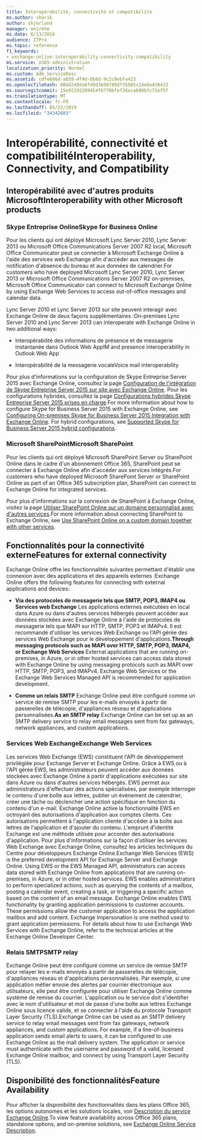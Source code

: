 ```yaml
---
title: Interopérabilité, connectivité et compatibilité
ms.author: sharik
author: skjerland
manager: mnirkhe
ms.date: 6/13/2018
audience: ITPro
ms.topic: reference
f1_keywords:
- exchange-online-interoperability-connectivity-compatibility
ms.service: o365-administration
localization_priority: Normal
ms.custom: Adm_ServiceDesc
ms.assetid: cdfe686d-a059-4f4d-bb8d-9c2c0ebfa423
ms.openlocfilehash: 80d4248da8fd9d3600789df35085c24e6e436433
ms.sourcegitcommit: 15e92292209454f6778bfef26ecab96bfc71ef5f
ms.translationtype: MT
ms.contentlocale: fr-FR
ms.lasthandoff: 05/22/2019
ms.locfileid: "34342683"
---
```

# <a name="interoperability-connectivity-and-compatibility"></a><span data-ttu-id="468e0-102">Interopérabilité, connectivité et compatibilité</span><span class="sxs-lookup"><span data-stu-id="468e0-102">Interoperability, Connectivity, and Compatibility</span></span>

## <a name="interoperability-with-other-microsoft-products"></a><span data-ttu-id="468e0-103">Interopérabilité avec d'autres produits Microsoft</span><span class="sxs-lookup"><span data-stu-id="468e0-103">Interoperability with other Microsoft products</span></span>

### <a name="skype-for-business-online"></a><span data-ttu-id="468e0-104">Skype Entreprise Online</span><span class="sxs-lookup"><span data-stu-id="468e0-104">Skype for Business Online</span></span>

<span data-ttu-id="468e0-105">Pour les clients qui ont déployé Microsoft Lync Server 2010, Lync Server 2013 ou Microsoft Office Communications Server 2007 R2 local, Microsoft Office Communicator peut se connecter à Microsoft Exchange Online à l'aide des services web Exchange afin d'accéder aux messages de notification d'absence du bureau et aux données de calendrier.</span><span class="sxs-lookup"><span data-stu-id="468e0-105">For customers who have deployed Microsoft Lync Server 2010, Lync Server 2013 or Microsoft Office Communications Server 2007 R2 on-premises, Microsoft Office Communicator can connect to Microsoft Exchange Online by using Exchange Web Services to access out-of-office messages and calendar data.</span></span>
  
<span data-ttu-id="468e0-106">Lync Server 2010 et Lync Server 2013 sur site peuvent interagir avec Exchange Online de deux façons supplémentaires :</span><span class="sxs-lookup"><span data-stu-id="468e0-106">On-premises Lync Server 2010 and Lync Server 2013 can interoperate with Exchange Online in two additional ways:</span></span>
  
- <span data-ttu-id="468e0-107">Interopérabilité des informations de présence et de messagerie instantanée dans Outlook Web App</span><span class="sxs-lookup"><span data-stu-id="468e0-107">IM and presence interoperability in Outlook Web App</span></span>
    
- <span data-ttu-id="468e0-108">Interopérabilité de la messagerie vocale</span><span class="sxs-lookup"><span data-stu-id="468e0-108">Voice mail interoperability</span></span>
    
<span data-ttu-id="468e0-p101">Pour plus d'informations sur la configuration de Skype Entreprise Server 2015 avec Exchange Online, consultez la page [Configuration de l'intégration de Skype Entreprise Server 2015 sur site avec Exchange Online](https://go.microsoft.com/fwlink/p/?LinkId=271804). Pour les configurations hybrides, consultez la page [Configurations hybrides Skype Entreprise Server 2015 prises en charge](https://go.microsoft.com/fwlink/?LinkID=513084).</span><span class="sxs-lookup"><span data-stu-id="468e0-p101">For more information about how to configure Skype for Business Server 2015 with Exchange Online, see [Configuring On-premises Skype for Business Server 2015 Integration with Exchange Online](https://go.microsoft.com/fwlink/p/?LinkId=271804). For hybrid configurations, see [Supported Skype for Business Server 2015 hybrid configurations](https://go.microsoft.com/fwlink/?LinkID=513084).</span></span>
  
### <a name="microsoft-sharepoint"></a><span data-ttu-id="468e0-111">Microsoft SharePoint</span><span class="sxs-lookup"><span data-stu-id="468e0-111">Microsoft SharePoint</span></span>

<span data-ttu-id="468e0-112">Pour les clients qui ont déployé Microsoft SharePoint Server ou SharePoint Online dans le cadre d'un abonnement Office 365, SharePoint peut se connecter à Exchange Online afin d'accéder aux services intégrés.</span><span class="sxs-lookup"><span data-stu-id="468e0-112">For customers who have deployed Microsoft SharePoint Server or SharePoint Online as part of an Office 365 subscription plan, SharePoint can connect to Exchange Online for integrated services.</span></span>
  
<span data-ttu-id="468e0-113">Pour plus d'informations sur la connexion de SharePoint à Exchange Online, visitez la page [Utiliser SharePoint Online sur un domaine personnalisé avec d'autres services](https://go.microsoft.com/fwlink/?LinkId=271805).</span><span class="sxs-lookup"><span data-stu-id="468e0-113">For more information about connecting SharePoint to Exchange Online, see [Use SharePoint Online on a custom domain together with other services](https://go.microsoft.com/fwlink/?LinkId=271805).</span></span>
  
## <a name="features-for-external-connectivity"></a><span data-ttu-id="468e0-114">Fonctionnalités pour la connectivité externe</span><span class="sxs-lookup"><span data-stu-id="468e0-114">Features for external connectivity</span></span>

<span data-ttu-id="468e0-115">Exchange Online offre les fonctionnalités suivantes permettant d'établir une connexion avec des applications et des appareils externes :</span><span class="sxs-lookup"><span data-stu-id="468e0-115">Exchange Online offers the following features for connecting with external applications and devices:</span></span>
  
- <span data-ttu-id="468e0-p102">**Via des protocoles de messagerie tels que SMTP, POP3, IMAP4 ou Services web Exchange** Les applications externes exécutées en local dans Azure ou dans d'autres services hébergés peuvent accéder aux données stockées avec Exchange Online à l'aide de protocoles de messagerie tels que MAPI sur HTTP, SMTP, POP3 et IMAPv4. Il est recommandé d'utiliser les services Web Exchange ou l'API gérée des services Web Exchange pour le développement d'applications.</span><span class="sxs-lookup"><span data-stu-id="468e0-p102">**Through messaging protocols such as MAPI over HTTP, SMTP, POP3, IMAP4, or Exchange Web Services** External applications that are running on-premises, in Azure, or in other hosted services can access data stored with Exchange Online by using messaging protocols such as MAPI over HTTP, SMTP, POP3, and IMAPv4. Exchange Web Services or the Exchange Web Services Managed API is recommended for application development.</span></span> 
    
- <span data-ttu-id="468e0-118">**Comme un relais SMTP** Exchange Online peut être configuré comme un service de remise SMTP pour les e-mails envoyés à partir de passerelles de télécopie, d'appliances réseau et d'applications personnalisées.</span><span class="sxs-lookup"><span data-stu-id="468e0-118">**As an SMTP relay** Exchange Online can be set up as an SMTP delivery service to relay email messages sent from fax gateways, network appliances, and custom applications.</span></span> 
    
### <a name="exchange-web-services"></a><span data-ttu-id="468e0-119">Services Web Exchange</span><span class="sxs-lookup"><span data-stu-id="468e0-119">Exchange Web Services</span></span>

<span data-ttu-id="468e0-p103">Les services Web Exchange (EWS) constituent l'API de développement privilégiée pour Exchange Server et Exchange Online. Grâce à EWS ou à l'API gérée EWS, les administrateurs peuvent accéder aux données stockées avec Exchange Online à partir d'applications exécutées sur site dans Azure ou dans d'autres services hébergés. EWS permet aux administrateurs d'effectuer des actions spécialisées, par exemple interroger le contenu d'une boîte aux lettres, publier un événement de calendrier, créer une tâche ou déclencher une action spécifique en fonction du contenu d'un e-mail. Exchange Online active la fonctionnalité EWS en octroyant des autorisations d'application aux comptes clients. Ces autorisations permettent à l'application cliente d'accéder à la boîte aux lettres de l'application et d'ajouter du contenu. L'emprunt d'identité Exchange est une méthode utilisée pour accorder des autorisations d'application. Pour plus d'informations sur la façon d'utiliser les services Web Exchange avec Exchange Online, consultez les articles techniques du Centre pour développeurs Exchange Online.</span><span class="sxs-lookup"><span data-stu-id="468e0-p103">Exchange Web Services (EWS) is the preferred development API for Exchange Server and Exchange Online. Using EWS or the EWS Managed API, administrators can access data stored with Exchange Online from applications that are running on-premises, in Azure, or in other hosted services. EWS enables administrators to perform specialized actions, such as querying the contents of a mailbox, posting a calendar event, creating a task, or triggering a specific action based on the content of an email message. Exchange Online enables EWS functionality by granting application permissions to customer accounts. These permissions allow the customer application to access the application mailbox and add content. Exchange Impersonation is one method used to grant application permissions. For details about how to use Exchange Web Services with Exchange Online, refer to the technical articles at the Exchange Online Developer Center.</span></span>
  
### <a name="smtp-relay"></a><span data-ttu-id="468e0-127">Relais SMTP</span><span class="sxs-lookup"><span data-stu-id="468e0-127">SMTP relay</span></span>

<span data-ttu-id="468e0-p104">Exchange Online peut être configuré comme un service de remise SMTP pour relayer les e-mails envoyés à partir de passerelles de télécopie, d'appliances réseau et d'applications personnalisées. Par exemple, si une application métier envoie des alertes par courrier électronique aux utilisateurs, elle peut être configurée pour utiliser Exchange Online comme système de remise du courrier. L'application ou le service doit s'identifier avec le nom d'utilisateur et mot de passe d'une boîte aux lettres Exchange Online sous licence valide, et se connecter à l'aide du protocole Transport Layer Security (TLS).</span><span class="sxs-lookup"><span data-stu-id="468e0-p104">Exchange Online can be used as an SMTP delivery service to relay email messages sent from fax gateways, network appliances, and custom applications. For example, if a line-of-business application sends email alerts to users, it can be configured to use Exchange Online as the mail delivery system. The application or service must authenticate with the username and password of a valid, licensed Exchange Online mailbox, and connect by using Transport Layer Security (TLS).</span></span>
  
## <a name="feature-availability"></a><span data-ttu-id="468e0-131">Disponibilité des fonctionnalités</span><span class="sxs-lookup"><span data-stu-id="468e0-131">Feature Availability</span></span>

<span data-ttu-id="468e0-132">Pour afficher la disponibilité des fonctionnalités dans les plans Office 365, les options autonomes et les solutions locales, voir [Description du service Exchange Online](exchange-online-service-description.md).</span><span class="sxs-lookup"><span data-stu-id="468e0-132">To view feature availability across Office 365 plans, standalone options, and on-premise solutions, see [Exchange Online Service Description](exchange-online-service-description.md).</span></span>
  

